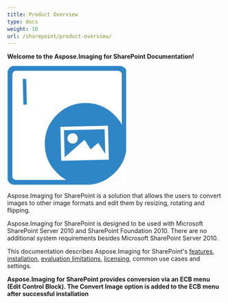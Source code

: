 ```yaml
---
title: Product Overview
type: docs
weight: 10
url: /sharepoint/product-overview/
---
```


**Welcome to the Aspose.Imaging for SharePoint Documentation!**

![todo:image_alt_text](product-overview_1)

Aspose.Imaging for SharePoint is a solution that allows the users to convert images to other image formats and edit them by resizing, rotating and flipping.





Aspose.Imaging for SharePoint is designed to be used with Microsoft SharePoint Server 2010 and SharePoint Foundation 2010. There are no additional system requirements besides Microsoft SharePoint Server 2010.

This documentation describes Aspose.Imaging for SharePoint's [features](/imaging/sharepoint/features-html/), [installation](/imaging/sharepoint/installation-html/), [evaluation limitations](/imaging/sharepoint/evaluate-aspose-imaging-html/), [licensing](/imaging/sharepoint/licensing-html/), common use cases and settings.

**Aspose.Imaging for SharePoint provides conversion via an ECB menu (Edit Control Block). The Convert Image option is added to the ECB menu after successful installation**


